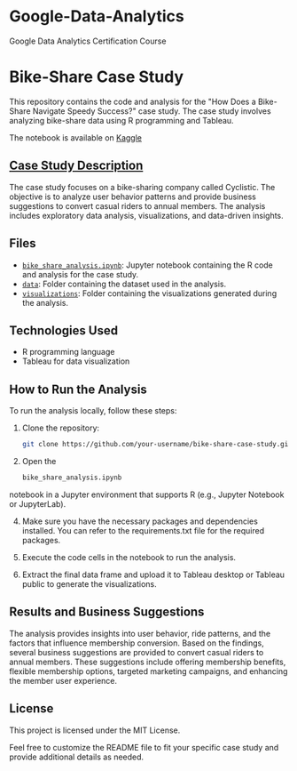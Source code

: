 # Google-Data-Analytics
Google Data Analytics Certification Course  

# Bike-Share Case Study

This repository contains the code and analysis for the "How Does a Bike-Share Navigate Speedy Success?" case study. The case study involves analyzing bike-share data using R programming and Tableau.

The notebook is available on [Kaggle](https://www.kaggle.com/code/vrmpiyush/capstone-case-study-in-r-tableau/notebook)

## [Case Study Description](bike_share_analysis.ipynb)

The case study focuses on a bike-sharing company called Cyclistic. The objective is to analyze user behavior patterns and provide business suggestions to convert casual riders to annual members. The analysis includes exploratory data analysis, visualizations, and data-driven insights.

## Files

- [`bike_share_analysis.ipynb`](bike_share_analysis.ipynb): Jupyter notebook containing the R code and analysis for the case study.
- [`data`](Dataset): Folder containing the dataset used in the analysis.
- [`visualizations`](https://github.com/vrm-piyush/Google-Data-Analytics/tree/697c8aee4deb54507c2b8d9ca08a033b4e21f71f/Tableau%20Data%20Visualization): Folder containing the visualizations generated during the analysis.

## Technologies Used

- R programming language
- Tableau for data visualization

## How to Run the Analysis

To run the analysis locally, follow these steps:

1. Clone the repository:

   ```bash
   git clone https://github.com/your-username/bike-share-case-study.git

2. Open the

      ```bash
      bike_share_analysis.ipynb
  notebook in a Jupyter environment that supports R (e.g., Jupyter Notebook or JupyterLab).

4. Make sure you have the necessary packages and dependencies installed. You can refer to the requirements.txt file for the required packages.

5. Execute the code cells in the notebook to run the analysis.
   
6. Extract the final data frame and upload it to Tableau desktop or Tableau public to generate the visualizations.

## Results and Business Suggestions
The analysis provides insights into user behavior, ride patterns, and the factors that influence membership conversion. Based on the findings, several business suggestions are provided to convert casual riders to annual members. These suggestions include offering membership benefits, flexible membership options, targeted marketing campaigns, and enhancing the member user experience.

## License
This project is licensed under the MIT License.  

Feel free to customize the README file to fit your specific case study and provide additional details as needed.

